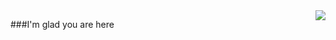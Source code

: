 <img align="right" src="https://github-readme-stats.vercel.app/api?username=Leo William&show_icons=true&icon_color=CE1D2D&text_color=718096&bg_color=ffffff&hide_title=true" />

###I'm glad you are here
